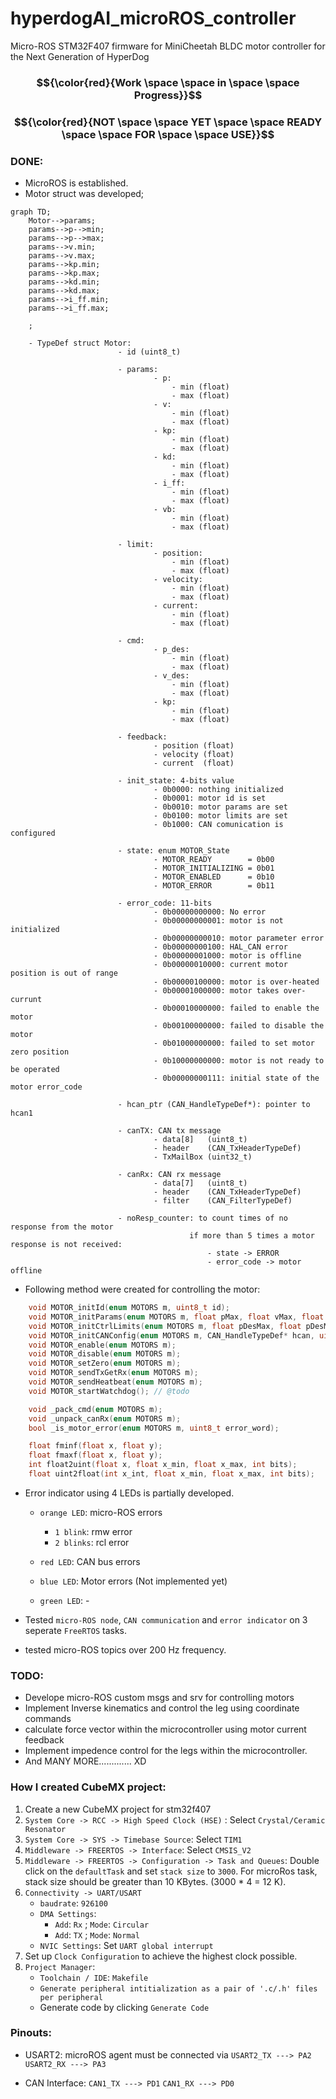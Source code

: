 # hyperdogAI_microROS_controller
Micro-ROS  STM32F407 firmware for MiniCheetah BLDC motor controller for the Next Generation of HyperDog 

### $${\color{red}{Work \space \space in \space \space Progress}}$$ 
### $${\color{red}{NOT \space \space  YET \space \space READY \space \space FOR \space \space USE}}$$ 


### DONE:

- MicroROS is established.
- Motor struct was developed;

```mermaid
graph TD;
    Motor-->params;
    params-->p-->min;
    params-->p-->max;
    params-->v.min;
    params-->v.max;
    params-->kp.min;
    params-->kp.max;
    params-->kd.min;
    params-->kd.max;
    params-->i_ff.min;
    params-->i_ff.max;

    ;
```

        - TypeDef struct Motor:
                            - id (uint8_t)

                            - params:
                                    - p:
                                        - min (float)
                                        - max (float)
                                    - v:
                                        - min (float)
                                        - max (float)
                                    - kp: 
                                        - min (float)
                                        - max (float)
                                    - kd: 
                                        - min (float)
                                        - max (float)
                                    - i_ff: 
                                        - min (float)
                                        - max (float)
                                    - vb: 
                                        - min (float)
                                        - max (float)

                            - limit:
                                    - position:
                                        - min (float)
                                        - max (float)
                                    - velocity:
                                        - min (float)
                                        - max (float)
                                    - current: 
                                        - min (float)
                                        - max (float)

                            - cmd:
                                    - p_des:
                                        - min (float)
                                        - max (float)
                                    - v_des:
                                        - min (float)
                                        - max (float)
                                    - kp: 
                                        - min (float)
                                        - max (float)

                            - feedback:
                                    - position (float)
                                    - velocity (float)
                                    - current  (float)

                            - init_state: 4-bits value
                                    - 0b0000: nothing initialized
                                    - 0b0001: motor id is set
                                    - 0b0010: motor params are set
                                    - 0b0100: motor limits are set
                                    - 0b1000: CAN comunication is configured 
                            
                            - state: enum MOTOR_State
                                    - MOTOR_READY        = 0b00
                                    - MOTOR_INITIALIZING = 0b01
                                    - MOTOR_ENABLED      = 0b10
                                    - MOTOR_ERROR        = 0b11

                            - error_code: 11-bits
                                    - 0b00000000000: No error
                                    - 0b00000000001: motor is not initialized
                                    - 0b00000000010: motor parameter error
                                    - 0b00000000100: HAL_CAN error
                                    - 0b00000001000: motor is offline
                                    - 0b00000010000: current motor position is out of range
                                    - 0b00000100000: motor is over-heated
                                    - 0b00001000000: motor takes over-currunt
                                    - 0b00010000000: failed to enable the motor
                                    - 0b00100000000: failed to disable the motor
                                    - 0b01000000000: failed to set motor zero position
                                    - 0b10000000000: motor is not ready to be operated
                                    - 0b00000000111: initial state of the motor error_code

                            - hcan_ptr (CAN_HandleTypeDef*): pointer to hcan1
                            
                            - canTX: CAN tx message
                                    - data[8]   (uint8_t)
                                    - header    (CAN_TxHeaderTypeDef)
                                    - TxMailBox (uint32_t)

                            - canRx: CAN rx message
                                    - data[7]   (uint8_t)
                                    - header    (CAN_TxHeaderTypeDef)
                                    - filter    (CAN_FilterTypeDef)

                            - noResp_counter: to count times of no response from the motor
                                            if more than 5 times a motor response is not received:
                                                - state -> ERROR
                                                - error_code -> motor offline
        
- Following method were created for controlling the motor:

```c
    void MOTOR_initId(enum MOTORS m, uint8_t id);
    void MOTOR_initParams(enum MOTORS m, float pMax, float vMax, float kpMax, float kdMax, float iffMax, float vbMax);
    void MOTOR_initCtrlLimits(enum MOTORS m, float pDesMax, float pDesMin, float vMax, float iMax);
    void MOTOR_initCANConfig(enum MOTORS m, CAN_HandleTypeDef* hcan, uint8_t filterbank);
    void MOTOR_enable(enum MOTORS m);
    void MOTOR_disable(enum MOTORS m);
    void MOTOR_setZero(enum MOTORS m);
    void MOTOR_sendTxGetRx(enum MOTORS m);
    void MOTOR_sendHeatbeat(enum MOTORS m);
    void MOTOR_startWatchdog(); // @todo

    void _pack_cmd(enum MOTORS m); 
    void _unpack_canRx(enum MOTORS m); 
    bool _is_motor_error(enum MOTORS m, uint8_t error_word);

    float fminf(float x, float y);
    float fmaxf(float x, float y);
    int float2uint(float x, float x_min, float x_max, int bits);
    float uint2float(int x_int, float x_min, float x_max, int bits);
```

- Error indicator using 4 LEDs is partially developed.
    - `orange LED`: micro-ROS errors
        - `1 blink`: rmw error
        - `2 blinks`: rcl error
    
    - `red LED`: CAN bus errors
    - `blue LED`: Motor errors (Not implemented yet)
    - `green LED`: -

- Tested `micro-ROS node`, `CAN communication` and `error indicator` on 3 seperate `FreeRTOS` tasks.
- tested micro-ROS topics over 200 Hz frequency.
        


### TODO:
- Develope micro-ROS custom msgs and srv for controlling motors
- Implement Inverse kinematics and control the leg using coordinate commands
- calculate force vector within the microcontroller using motor current feedback
- Implement impedence control for the legs within the microcontroller.
- And MANY MORE............. XD



### How I created CubeMX project:

1. Create a new CubeMX project for stm32f407
2. `System Core -> RCC -> High Speed Clock (HSE)` : Select `Crystal/Ceramic Resonator`
3. `System Core -> SYS -> Timebase Source`: Select `TIM1`
4. `Middleware -> FREERTOS -> Interface`: Select `CMSIS_V2`
5. `Middleware -> FREERTOS -> Configuration -> Task and Queues`: Double click on the `defaultTask` and set `stack size` to `3000`. For microRos task, stack size should be greater than 10 KBytes. (3000 * 4 = 12 K).
6. `Connectivity -> UART/USART`
    - `baudrate`: `926100`
    - `DMA Settings`: 
        - `Add`: `Rx` ; `Mode`: `Circular`
        - `Add`: `TX` ; `Mode`: `Normal`
    - `NVIC Settings`: Set `UART global interrupt`
7. Set up `Clock Configuration` to achieve the highest clock possible.
8. `Project Manager`:
    - `Toolchain / IDE`: `Makefile`
    - `Generate peripheral intitialization as a pair of '.c/.h' files per peripheral`
    - Generate code by clicking `Generate Code`


### Pinouts:
 - USART2: microROS agent must be connected via 
    `USART2_TX ---> PA2`
    `USART2_RX ---> PA3`

- CAN Interface: 
    `CAN1_TX ---> PD1`
    `CAN1_RX ---> PD0`



<!-- 

gitignore:
    ```
    browser.vc.db 
    browser.vc.db-shm 
    browser.vc.db-wal
    build/*.o
    build/*.d
    build/*.lst
    ```
gitattributes:
    ```
    Drivers/** filter=lfs diff=lfs merge=lfs -text
    Drivers/CMSIS filter=lfs diff=lfs merge=lfs -text
    Drivers/STM32F4xx_HAL_Driver filter=lfs diff=lfs merge=lfs -text
    ```

git lfs:
    ```
    git lfs install
    git lfs track Drivers/**
    git lfs track micro_ros_stm32cubemx_utils
    git lfs push --all origin main
    git commit -m "lfs push"
    gt push -u origin main
    ```

 -->